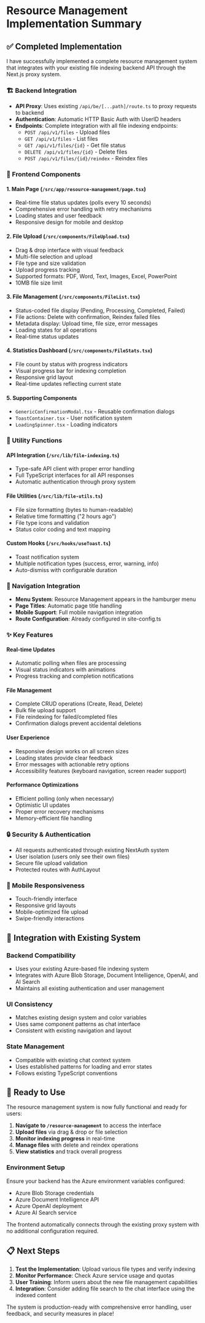 # Resource Management Implementation Summary

## ✅ **Completed Implementation**

I have successfully implemented a complete resource management system that integrates with your existing file indexing backend API through the Next.js proxy system.

### **🏗️ Backend Integration**
- **API Proxy**: Uses existing `/api/be/[...path]/route.ts` to proxy requests to backend
- **Authentication**: Automatic HTTP Basic Auth with UserID headers
- **Endpoints**: Complete integration with all file indexing endpoints:
  - `POST /api/v1/files` - Upload files
  - `GET /api/v1/files` - List files  
  - `GET /api/v1/files/{id}` - Get file status
  - `DELETE /api/v1/files/{id}` - Delete files
  - `POST /api/v1/files/{id}/reindex` - Reindex files

### **🎨 Frontend Components**

#### **1. Main Page** (`/src/app/resource-management/page.tsx`)
- Real-time file status updates (polls every 10 seconds)
- Comprehensive error handling with retry mechanisms
- Loading states and user feedback
- Responsive design for mobile and desktop

#### **2. File Upload** (`/src/components/FileUpload.tsx`)
- Drag & drop interface with visual feedback
- Multi-file selection and upload
- File type and size validation
- Upload progress tracking
- Supported formats: PDF, Word, Text, Images, Excel, PowerPoint
- 10MB file size limit

#### **3. File Management** (`/src/components/FileList.tsx`)
- Status-coded file display (Pending, Processing, Completed, Failed)
- File actions: Delete with confirmation, Reindex failed files
- Metadata display: Upload time, file size, error messages
- Loading states for all operations
- Real-time status updates

#### **4. Statistics Dashboard** (`/src/components/FileStats.tsx`)
- File count by status with progress indicators
- Visual progress bar for indexing completion
- Responsive grid layout
- Real-time updates reflecting current state

#### **5. Supporting Components**
- `GenericConfirmationModal.tsx` - Reusable confirmation dialogs
- `ToastContainer.tsx` - User notification system
- `LoadingSpinner.tsx` - Loading indicators

### **🔧 Utility Functions**

#### **API Integration** (`/src/lib/file-indexing.ts`)
- Type-safe API client with proper error handling
- Full TypeScript interfaces for all API responses
- Automatic authentication through proxy system

#### **File Utilities** (`/src/lib/file-utils.ts`)
- File size formatting (bytes to human-readable)
- Relative time formatting ("2 hours ago")
- File type icons and validation
- Status color coding and text mapping

#### **Custom Hooks** (`/src/hooks/useToast.ts`)
- Toast notification system
- Multiple notification types (success, error, warning, info)
- Auto-dismiss with configurable duration

### **🧭 Navigation Integration**
- **Menu System**: Resource Management appears in the hamburger menu
- **Page Titles**: Automatic page title handling
- **Mobile Support**: Full mobile navigation integration
- **Route Configuration**: Already configured in site-config.ts

### **✨ Key Features**

#### **Real-time Updates**
- Automatic polling when files are processing
- Visual status indicators with animations
- Progress tracking and completion notifications

#### **File Management**
- Complete CRUD operations (Create, Read, Delete)
- Bulk file upload support
- File reindexing for failed/completed files
- Confirmation dialogs prevent accidental deletions

#### **User Experience**
- Responsive design works on all screen sizes
- Loading states provide clear feedback
- Error messages with actionable retry options
- Accessibility features (keyboard navigation, screen reader support)

#### **Performance Optimizations**
- Efficient polling (only when necessary)
- Optimistic UI updates
- Proper error recovery mechanisms
- Memory-efficient file handling

### **🔒 Security & Authentication**
- All requests authenticated through existing NextAuth system
- User isolation (users only see their own files)
- Secure file upload validation
- Protected routes with AuthLayout

### **📱 Mobile Responsiveness**
- Touch-friendly interface
- Responsive grid layouts
- Mobile-optimized file upload
- Swipe-friendly interactions

## **🎯 Integration with Existing System**

### **Backend Compatibility**
- Uses your existing Azure-based file indexing system
- Integrates with Azure Blob Storage, Document Intelligence, OpenAI, and AI Search
- Maintains all existing authentication and user management

### **UI Consistency**
- Matches existing design system and color variables
- Uses same component patterns as chat interface
- Consistent with existing navigation and layout

### **State Management**  
- Compatible with existing chat context system
- Uses established patterns for loading and error states
- Follows existing TypeScript conventions

## **🚀 Ready to Use**

The resource management system is now fully functional and ready for users:

1. **Navigate to `/resource-management`** to access the interface
2. **Upload files** via drag & drop or file selection
3. **Monitor indexing progress** in real-time
4. **Manage files** with delete and reindex operations
5. **View statistics** and track overall progress

### **Environment Setup**
Ensure your backend has the Azure environment variables configured:
- Azure Blob Storage credentials
- Azure Document Intelligence API
- Azure OpenAI deployment
- Azure AI Search service

The frontend automatically connects through the existing proxy system with no additional configuration required.

## **📋 Next Steps**

1. **Test the Implementation**: Upload various file types and verify indexing
2. **Monitor Performance**: Check Azure service usage and quotas
3. **User Training**: Inform users about the new file management capabilities
4. **Integration**: Consider adding file search to the chat interface using the indexed content

The system is production-ready with comprehensive error handling, user feedback, and security measures in place!